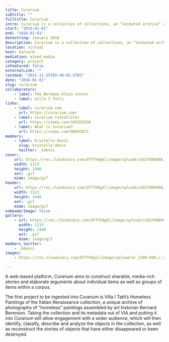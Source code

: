 ```yaml
---
title: Curarium
subtitle: ""
fulltitle: Curarium
intro: Curarium is a collection of collections, an “animated archive” crowdsourcing annotation, curation, and augmentation of works within and beyond their respective collections.
start: "2016-01-01"
end: "2016-01-01"
datestring: January 2016
description: Curarium is a collection of collections, an “animated archive” crowdsourcing annotation, curation, and augmentation of works within and beyond their respective collections.
location: virtual
host: harvard
mediation: mixed_media
category: project
isFeatured: false
externalLink: ""
lastmod: "2021-11-25T02:48:02.570Z"
date: "2016-01-01"
slug: curarium
collaborators:
    - label: The Berkman Klein Center
    - label: Villa I Tatti
links:
    - label: curarium.com
      url: https://curarium.com/
    - label: Curarium (satellite)
      url: https://vimeo.com/165358156
    - label: What is Curarium?
      url: https://vimeo.com/96942072
members:
    - label: Krystelle Denis
      slug: krystelle-denis
      twitter: _kdenis
cover:
    url: https://res.cloudinary.com/dfffh0gkl/image/upload/v1637808466/curarium1_33f2510f08.gif
    width: 1113
    height: 1440
    ext: .gif
    mime: image/gif
header:
    url: https://res.cloudinary.com/dfffh0gkl/image/upload/v1637808466/curarium1_33f2510f08.gif
    width: 1113
    height: 1440
    ext: .gif
    mime: image/gif
noHeaderImage: false
gallery:
    - url: https://res.cloudinary.com/dfffh0gkl/image/upload/v1637808466/curarium1_33f2510f08.gif
      width: 1113
      height: 1440
      ext: .gif
      mime: image/gif
members_twitter:
    - _kdenis
images:
    - https://res.cloudinary.com/dfffh0gkl/image/upload/ar_1200:600,c_crop/c_limit,h_1200,w_600/v1637808466/curarium1_33f2510f08.jpg

---
```

A web-based platform, Curarium aims to construct sharable, media-rich stories and elaborate arguments about individual items as well as groups of items within a corpus. 

The first project to be ingested into Curarium is Villa I Tatti’s Homeless Paintings of the Italian Renaissance collection, a unique archive of photographs of “homeless” paintings assembled by art historian Bernard Berenson. Taking the collection and its metadata out of VIA and putting it into Curarium will allow engagement with a wider audience, which will then identify, classify, describe and analyze the objects in the collection, as well as reconstruct the stories of objects that have either disappeared or been destroyed.